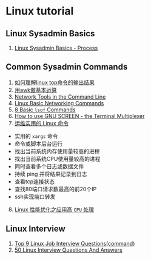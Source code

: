 # Linux tutorial

## Linux Sysadmin Basics 

1. [Linux Sysadmin Basics - Process](2Linux_process.md)


## Common Sysadmin Commands

1. [如何理解linux top命令的输出结果](https://github.com/Chao-Xi/JacobTechBlog/blob/master/ops/top_command.md)
2. [用awk做基本运算](https://github.com/Chao-Xi/JacobTechBlog/blob/master/ops/awk.md)
3. [Network Tools in the Command Line](https://github.com/Chao-Xi/JacobTechBlog/blob/master/ops/linux_network_troubleshooting_tools.md)
4. [Linux Basic Networking Commands](https://github.com/Chao-Xi/JacobTechBlog/blob/master/ops/linux_network_command.md)
5. [8 Basic `lsof` Commands](3Linux_lsof.md)
6. [How to use GNU SCREEN - the Terminal Multiplexer](4Linux_GNU_Screen.md)
7. [运维实用的 Linux 命令](5Devops_Linux_commmand.md)
  * 实用的 `xargs` 命令
  * 命令或脚本后台运行
  * 找出当前系统内存使用量较高的进程
  * 找出当前系统CPU使用量较高的进程
  * 同时查看多个日志或数据文件
  * 持续 ping 并将结果记录到日志
  * 查看tcp连接状态
  * 查找80端口请求数最高的前20个IP
  * ssh实现端口转发
8. [Linux 性能优化之应用高 `CPU` 处理](6Linux_high_cpu.md)


## Linux Interview

1. [Top 9 Linux Job Interview Questions(command)](1top10linuxjobQA.md)
2. [50 Linux Interview Questions And Answers](1Linux_interview.md)


